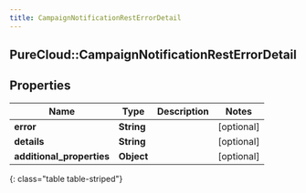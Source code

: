 ```yaml
---
title: CampaignNotificationRestErrorDetail
---
```

## PureCloud::CampaignNotificationRestErrorDetail

## Properties

|Name | Type | Description | Notes|
|------------ | ------------- | ------------- | -------------|
| **error** | **String** |  | [optional] |
| **details** | **String** |  | [optional] |
| **additional_properties** | **Object** |  | [optional] |
{: class="table table-striped"}


